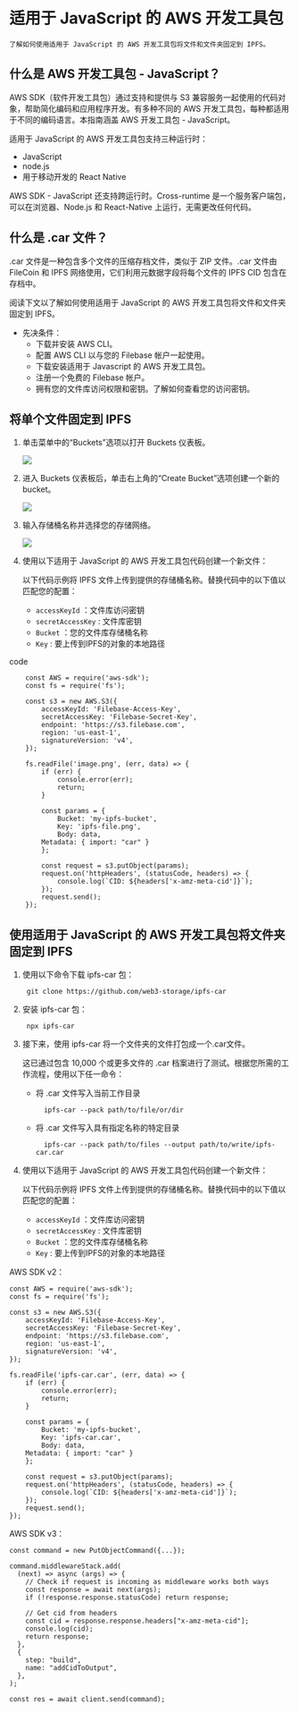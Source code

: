 # 适用于 JavaScript 的 AWS 开发工具包
	了解如何使用适用于 JavaScript 的 AWS 开发工具包将文件和文件夹固定到 IPFS。
## 什么是 AWS 开发工具包 - JavaScript？
AWS SDK（软件开发工具包）通过支持和提供与 S3 兼容服务一起使用的代码对象，帮助简化编码和应用程​​序开发。有多种不同的 AWS 开发工具包，每种都适用于不同的编码语言。本指南涵盖 AWS 开发工具包 - JavaScript。

适用于 JavaScript 的 AWS 开发工具包支持三种运行时：

- JavaScript
- node.js
- 用于移动开发的 React Native

AWS SDK - JavaScript 还支持跨运行时。Cross-runtime 是一个服务客户端包，可以在浏览器、Node.js 和 React-Native 上运行，无需更改任何代码。

## 什么是 .car 文件？
.car 文件是一种包含多个文件的压缩存档文件，类似于 ZIP 文件。.car 文件由 FileCoin 和 IPFS 网络使用，它们利用元数据字段将每个文件的 IPFS CID 包含在存档中。

阅读下文以了解如何使用适用于 JavaScript 的 AWS 开发工具包将文件和文件夹固定到 IPFS。

- 先决条件：
	- 下载并安装 AWS CLI。
	- 配置 AWS CLI 以与您的 Filebase 帐户一起使用。
	- 下载安装适用于 Javascript 的 AWS 开发工具包。
	- 注册一个免费的 Filebase 帐户。
	- 拥有您的文件库访问权限和密钥。了解如何查看您的访问密钥。

## 将单个文件固定到 IPFS
1. 单击菜单中的“Buckets”选项以打开 Buckets 仪表板。

	![](./pic/filebase.png)
2. 进入 Buckets 仪表板后，单击右上角的“Create Bucket”选项创建一个新的 bucket。

	![](./pic/filebase1.png)
3. 输入存储桶名称并选择您的存储网络。

	![](./pic/filebase2.png)
4. 使用以下适用于 JavaScript 的 AWS 开发工具包代码创建一个新文件：

	以下代码示例将 IPFS 文件上传到提供的存储桶名称。替换代码中的以下值以匹配您的配置：

	- `accessKeyId` ：文件库访问密钥
	- `secretAccessKey` : 文件库密钥
	- `Bucket` ：您的文件库存储桶名称
	- `Key` : 要上传到IPFS的对象的本地路径

code

		const AWS = require('aws-sdk');
		const fs = require('fs');
		
		const s3 = new AWS.S3({
		    accessKeyId: 'Filebase-Access-Key',
		    secretAccessKey: 'Filebase-Secret-Key',
		    endpoint: 'https://s3.filebase.com',
		    region: 'us-east-1',
		    signatureVersion: 'v4',
		});
		
		fs.readFile('image.png', (err, data) => {
		    if (err) {
		        console.error(err);
		        return;
		    }
		    
		    const params = {
		        Bucket: 'my-ipfs-bucket',
		        Key: 'ipfs-file.png',
		        Body: data,
			Metadata: { import: "car" }
		    };
		    
		    const request = s3.putObject(params);
		    request.on('httpHeaders', (statusCode, headers) => {
		        console.log(`CID: ${headers['x-amz-meta-cid']}`);
		    });
		    request.send();
		});

## 使用适用于 JavaScript 的 AWS 开发工具包将文件夹固定到 IPFS
1. 使用以下命令下载 ipfs-car 包：

		git clone https://github.com/web3-storage/ipfs-car
2. 安装 ipfs-car 包：

		npx ipfs-car
3. 接下来，使用 ipfs-car 将一个文件夹的文件打包成一个.car文件。

	这已通过包含 10,000 个或更多文件的 .car 档案进行了测试。根据您所需的工作流程，使用以下任一命令：

	- 将 .car 文件写入当前工作目录

			ipfs-car --pack path/to/file/or/dir
	- 将 .car 文件写入具有指定名称的特定目录

			ipfs-car --pack path/to/files --output path/to/write/ipfs-car.car
4. 使用以下适用于 JavaScript 的 AWS 开发工具包代码创建一个新文件：

	以下代码示例将 IPFS 文件上传到提供的存储桶名称。替换代码中的以下值以匹配您的配置：

	- `accessKeyId` ：文件库访问密钥
	- `secretAccessKey` : 文件库密钥
	- `Bucket` ：您的文件库存储桶名称
	- `Key` : 要上传到IPFS的对象的本地路径

AWS SDK v2：

	const AWS = require('aws-sdk');
	const fs = require('fs');
	
	const s3 = new AWS.S3({
	    accessKeyId: 'Filebase-Access-Key',
	    secretAccessKey: 'Filebase-Secret-Key',
	    endpoint: 'https://s3.filebase.com',
	    region: 'us-east-1',
	    signatureVersion: 'v4',
	});
	
	fs.readFile('ipfs-car.car', (err, data) => {
	    if (err) {
	        console.error(err);
	        return;
	    }
	    
	    const params = {
	        Bucket: 'my-ipfs-bucket',
	        Key: 'ipfs-car.car',
	        Body: data,
		Metadata: { import: "car" }
	    };
	    
	    const request = s3.putObject(params);
	    request.on('httpHeaders', (statusCode, headers) => {
	        console.log(`CID: ${headers['x-amz-meta-cid']}`);
	    });
	    request.send();
	});

AWS SDK v3：

	const command = new PutObjectCommand({...});
	
	command.middlewareStack.add(
	  (next) => async (args) => {
	    // Check if request is incoming as middleware works both ways
	    const response = await next(args);
	    if (!response.response.statusCode) return response;
	
	    // Get cid from headers
	    const cid = response.response.headers["x-amz-meta-cid"];
	    console.log(cid);
	    return response;
	  },
	  {
	    step: "build",
	    name: "addCidToOutput",
	  },
	);
	
	const res = await client.send(command);